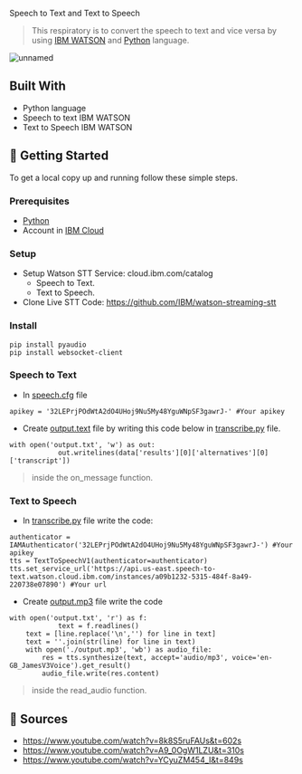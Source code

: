 



Speech to Text and Text to Speech 

> This respiratory is to convert the speech to text and vice versa by using [IBM WATSON](https://cloud.ibm.com) and [Python](https://www.python.org/downloads/) language.

![unnamed](https://csharpcorner-mindcrackerinc.netdna-ssl.com/article/speech-to-text-recognition-using-python/Images/speech-recognition-python.png)



## Built With

- Python language
- Speech to text IBM WATSON
- Text to Speech IBM WATSON



## 🦾 Getting Started
To get a local copy up and running follow these simple steps.

### Prerequisites
* [Python](https://www.python.org/downloads/)
* Account in [IBM Cloud](https://cloud.ibm.com)

### Setup
* Setup Watson STT Service: cloud.ibm.com/catalog 
  * Speech to Text. 
  * Text to Speech.
* Clone Live STT Code: https://github.com/IBM/watson-streaming-stt 

### Install
```
pip install pyaudio
pip install websocket-client
``` 

### Speech to Text 
* In [speech.cfg](https://github.com/oaq509/smartMethod/SpeechToText_and_TextToSpeech/speech.cfg) file
``` 
apikey = '32LEPrjPOdWtA2dO4UHoj9Nu5My48YguWNpSF3gawrJ-' #Your apikey
```
* Create [output.text](https://github.com/oaq509/smartMethod/SpeechToText_and_TextToSpeech/output.txt) file by writing this code below in [transcribe.py](https://github.com/oaq509/smartMethod/SpeechToText_and_TextToSpeech/transcribe.py) file.
```
with open('output.txt', 'w') as out:
            out.writelines(data['results'][0]['alternatives'][0]['transcript'])
```
> inside the on_message function. 


### Text to Speech
* In [transcribe.py](https://github.com/oaq509/smartMethod/SpeechToText_and_TextToSpeech/transcribe.py) file write the code: 
```
authenticator = IAMAuthenticator('32LEPrjPOdWtA2dO4UHoj9Nu5My48YguWNpSF3gawrJ-') #Your apikey
tts = TextToSpeechV1(authenticator=authenticator)
tts.set_service_url('https://api.us-east.speech-to-text.watson.cloud.ibm.com/instances/a09b1232-5315-484f-8a49-220738e07890') #Your url
```
* Create [output.mp3](https://github.com/AsmaAbdullah1998/Live--Speech-to-Text-and-Text-to-Speech-/blob/main/output.mp3) file write the code 
```
with open('output.txt', 'r') as f:
            text = f.readlines()
    text = [line.replace('\n','') for line in text]
    text = ''.join(str(line) for line in text)
    with open('./output.mp3', 'wb') as audio_file:
        res = tts.synthesize(text, accept='audio/mp3', voice='en-GB_JamesV3Voice').get_result()
        audio_file.write(res.content)
```
> inside the read_audio function. 








## 📝 Sources 

- https://www.youtube.com/watch?v=8k8S5ruFAUs&t=602s
- https://www.youtube.com/watch?v=A9_0OgW1LZU&t=310s
- https://www.youtube.com/watch?v=YCyuZM454_I&t=849s



